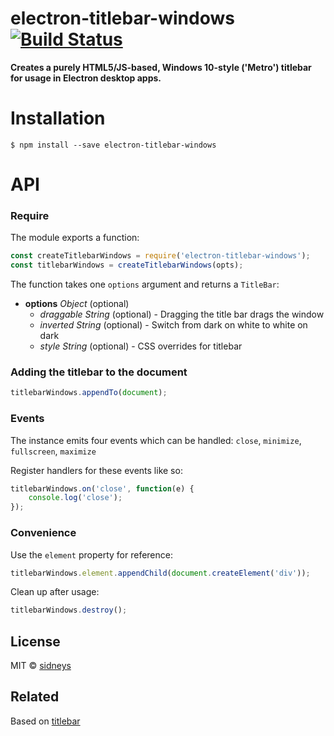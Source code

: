 # electron-titlebar-windows [![Build Status](https://travis-ci.org/sidneys/electron-titlebar-windows.svg?branch=master)](https://travis-ci.org/sidneys/electron-titlebar-windows)

**Creates a purely HTML5/JS-based, Windows 10-style ('Metro') titlebar for usage in Electron desktop apps.**



# Installation

```
$ npm install --save electron-titlebar-windows
```



# API

### Require

The module exports a function:

```js
const createTitlebarWindows = require('electron-titlebar-windows');
const titlebarWindows = createTitlebarWindows(opts);
```

The function takes one `options` argument and returns a `TitleBar`:


-    **options** *Object* (optional)
     - *draggable* *String* (optional) - Dragging the title bar drags the window
     - *inverted* *String* (optional) - Switch from dark on white to white on dark
     - *style* *String* (optional) - CSS overrides for titlebar 




### Adding the titlebar to the document

```js
titlebarWindows.appendTo(document);
```



### Events

The instance emits four events which can be handled: `close`, `minimize`, `fullscreen`, `maximize`

Register handlers for these events like so:

```js
titlebarWindows.on('close', function(e) {
    console.log('close');
});
```



### Convenience

Use the ```element``` property for reference:
```js
titlebarWindows.element.appendChild(document.createElement('div'));
```

Clean up after usage:
```js
titlebarWindows.destroy();
```



## License

MIT © [sidneys](http://sidneys.github.io)



## Related

Based on [titlebar](https://github.com/kapetan/titlebar)
